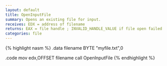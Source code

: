 ```yaml
---
layout: default
title: OpenInputFile
summary: Opens an existing file for input.
receives: EDX = address of filename
returns: EAX = file handle ; INVALID_HANDLE_VALUE if file open failed
categories: file
---
```

{% highlight nasm %}
.data
filename BYTE "myfile.txt",0

.code
mov  edx,OFFSET filename
call OpenInputFile
{% endhighlight %}